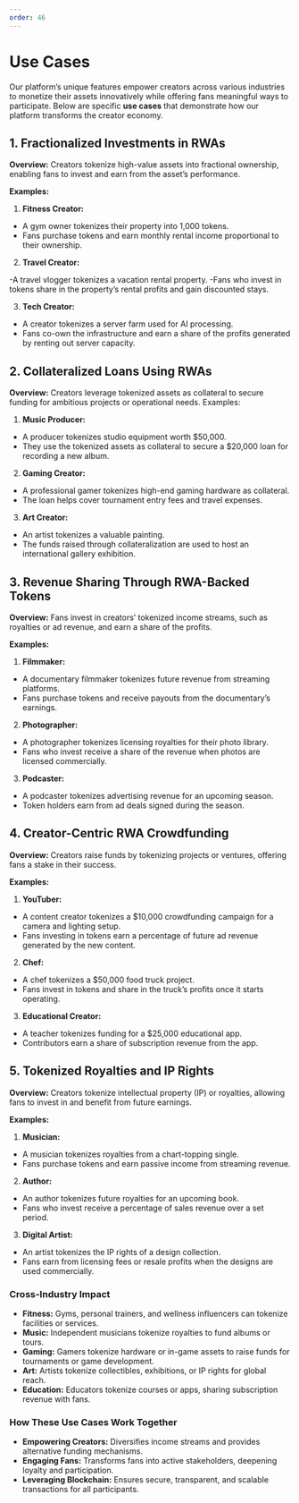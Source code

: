 ```yaml
---
order: 46
---
```


# Use Cases

Our platform’s unique features empower creators across various industries to monetize their assets innovatively while offering fans meaningful ways to participate. Below are specific **use cases** that demonstrate how our platform transforms the creator economy.

## 1. Fractionalized Investments in RWAs

**Overview:** Creators tokenize high-value assets into fractional ownership, enabling fans to invest and earn from the asset’s performance.

**Examples:**

1. **Fitness Creator:**

- A gym owner tokenizes their property into 1,000 tokens.
- Fans purchase tokens and earn monthly rental income proportional to their ownership.

2. **Travel Creator:**

-A travel vlogger tokenizes a vacation rental property.
-Fans who invest in tokens share in the property’s rental profits and gain discounted stays.

3. **Tech Creator:**

- A creator tokenizes a server farm used for AI processing.
- Fans co-own the infrastructure and earn a share of the profits generated by renting out server capacity.

## 2. Collateralized Loans Using RWAs

**Overview:** Creators leverage tokenized assets as collateral to secure funding for ambitious projects or operational needs.
Examples:

1. **Music Producer:**

- A producer tokenizes studio equipment worth $50,000.
- They use the tokenized assets as collateral to secure a $20,000 loan for recording a new album.

2. **Gaming Creator:**

- A professional gamer tokenizes high-end gaming hardware as collateral.
- The loan helps cover tournament entry fees and travel expenses.

3. **Art Creator:**

- An artist tokenizes a valuable painting.
- The funds raised through collateralization are used to host an international gallery exhibition.

## 3. Revenue Sharing Through RWA-Backed Tokens

**Overview:** Fans invest in creators’ tokenized income streams, such as royalties or ad revenue, and earn a share of the profits.

**Examples:**

1. **Filmmaker:**

- A documentary filmmaker tokenizes future revenue from streaming platforms.
- Fans purchase tokens and receive payouts from the documentary’s earnings.

2. **Photographer:**

- A photographer tokenizes licensing royalties for their photo library.
- Fans who invest receive a share of the revenue when photos are licensed commercially.

3. **Podcaster:**

- A podcaster tokenizes advertising revenue for an upcoming season.
- Token holders earn from ad deals signed during the season.

## 4. Creator-Centric RWA Crowdfunding

**Overview:** Creators raise funds by tokenizing projects or ventures, offering fans a stake in their success.

**Examples:**

1. **YouTuber:**

- A content creator tokenizes a $10,000 crowdfunding campaign for a camera and lighting setup.
- Fans investing in tokens earn a percentage of future ad revenue generated by the new content.

2. **Chef:**

- A chef tokenizes a $50,000 food truck project.
- Fans invest in tokens and share in the truck’s profits once it starts operating.

3. **Educational Creator:**

- A teacher tokenizes funding for a $25,000 educational app.
- Contributors earn a share of subscription revenue from the app.

## 5. Tokenized Royalties and IP Rights

**Overview:** Creators tokenize intellectual property (IP) or royalties, allowing fans to invest in and benefit from future earnings.

**Examples:**

1. **Musician:**

- A musician tokenizes royalties from a chart-topping single.
- Fans purchase tokens and earn passive income from streaming revenue.

2. **Author:**

- An author tokenizes future royalties for an upcoming book.
- Fans who invest receive a percentage of sales revenue over a set period.

3. **Digital Artist:**

- An artist tokenizes the IP rights of a design collection.
- Fans earn from licensing fees or resale profits when the designs are used commercially.

### Cross-Industry Impact

- **Fitness:** Gyms, personal trainers, and wellness influencers can tokenize facilities or services.
- **Music:** Independent musicians tokenize royalties to fund albums or tours.
- **Gaming:** Gamers tokenize hardware or in-game assets to raise funds for tournaments or game development.
- **Art:** Artists tokenize collectibles, exhibitions, or IP rights for global reach.
- **Education:** Educators tokenize courses or apps, sharing subscription revenue with fans.

### How These Use Cases Work Together

- **Empowering Creators:** Diversifies income streams and provides alternative funding mechanisms.
- **Engaging Fans:** Transforms fans into active stakeholders, deepening loyalty and participation.
- **Leveraging Blockchain:** Ensures secure, transparent, and scalable transactions for all participants.
